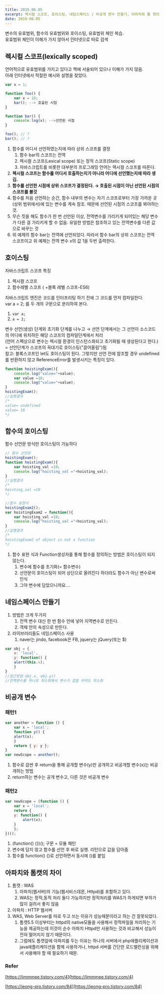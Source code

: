 ```yaml
---
title: 2019.06.05
excerpt: 렉시컬 스코프, 호이스팅, 네임스페이스 / 비공개 변수 만들기, 아파치와 톰 캣의 차이
date: 2019-06-05
---
```


변수의 유효범위, 함수의 유효범위와 호이스팅, 유효범위 체인 복습.  
유효범위 체인이 이해가 가지 않아서 인터넷으로 따로 검색

## 렉시컬 스코프(lexically scoped)

언어적으로 유효범위를 가지고 있다고 책에 서술되어 있으나 이해가 가지 않음.  
아래 인터넷에서 적절한 예시와 설명을 찾았다.

```javascript
var x = 1;

function foo() {
    var x = 10;
    bar(); --> 호출된 시점
}

function bar() {
    console.log(x); -->선언된 시점
}

foo(); // ?
bar(); // ?
```

1. 함수를 어디서 선언하였는지에 따라 상위 스코프를 결정
    1. 함수 bar의 스코프는 전역
    2. 렉시컬 스코프(Lexical scope) 또는 정적 스코프(Static scope)
    3. 자바스크립트를 비롯한 대부분의 프로그래밍 언어는 렉시컬 스코프를 따른다.
2. **렉시컬 스코프는 함수를 어디서 호출하는지가 아니라 어디에 선언했는지에 따라 생김.**
3. **함수를 선언한 시점에 상위 스코프가 결정된다. → 호출된 시점이 아닌 선언된 시점의 스코프를 볼것**
4. 함수를 처음 선언하는 순간, 함수 내부의 변수는 자기 스코프로부터 가장 가까운 곳(상위 범위에서)에 있는 변수를 계속 참조. 때문에 선언된 시점의 스코프를 봐야하는 것.
5. 무슨 짓을 해도 함수가 한 번 선언된 이상, 전역변수를 가리키게 되어있는 해당 변수가 다른 걸 가리키게 할 수 없음. 유일한 방법은 참조하고 있는 전역변수를 다른 값으로 바꾸는 것 
6. 위 예제의 함수 bar는 전역에 선언되었다. 따라서 함수 bar의 상위 스코프는 전역 스코프이고 위 예제는 전역 변수 x의 값 1을 두번 출력한다.

## 호이스팅

자바스크립트 스코프 특징

1. 렉시컬 스코프
2. 함수레벨 스코프 ( +블록 레벨 스코프-ES6)

자바스크립트 엔진은 코드를 인터프리팅 하기 전에 그 코드를 먼저 컴파일한다.  
var a = 2; 를 두 개의 구문으로 분리하여 본다.

1. `var a;`
2. `a = 2;`

변수 선언(생성) 단계와 초기화 단계를 나누고 → 선언 단계에서는 그 선언이 소스코드의 어디에 위치하든 해당 스코프의 컴파일단계에서 처리  
(언어 스펙상으로 변수는 렉시컬 환경이 인스턴스화되고 초기화될 때 생성된다고 한다.)  
= 선언단계가 스코프의 꼭대기로 호이스팅("끌어올림")됨  
참고: 블록스코프인 let도 호이스팅이 된다. 그렇지만 선언 전에 참조할 경우 undefined를 반환하지 않고 ReferenceError를 발생시키는 특징이 있다.

```javascript
function hoistingExam(){  
    console.log("value="+value);
    var value =10;
    console.log("value="+value);
}
hoistingExam();
//실행결과
/*
value= undefined  
value= 10  
*/
```

## 함수의 호이스팅

함수 선언문 방식만 호이스팅이 가능하다

```javascript
// 함수 선언문
hoistingExam();  
function hoistingExam(){  
    var hoisting_val =10;
    console.log("hoisting_val ="+hoisting_val);
}
//실행결과
/*
hoisting_val =10  
*/

//함수 표현식
hoistingExam2();  
var hoistingExam2 = function(){  
    var hoisting_val =10;
    console.log("hoisting_val ="+hoisting_val);
}
//실행결과
/*
hoistingExam2 of object is not a function  
*/
```

1. 함수 표현 식과 Function생성자를 통해 함수를 정의하는 방법은 호이스팅이 되지 않는다.
    1. 변수에 함수를 초기화(= 함수변수)
    2. 선언문이 호이스팅이 되어 상단으로 올려진다 하더라도 함수가 아닌 변수로써 인식
    3. 그야 변수에 담았으니까요....

## 네임스페이스 만들기

1. 방법은 크게 두가지
    1. 전역 변수 대신 한 번 함수 안에 넣어 지역변수로 만든다.
    2. 객체 안의 속성으로 만든다.
2. 라이브러리들도 네임스페이스 사용
    1. naver는 jindo, facebook은 FB, jquery는 jQuery(또는 $)

```javascript
var obj = {
    x: 'local',
    y: function() {
    alert(this.x);
    }
}
//접근방법 obj.x, obj.y()
//전역변수를 하나로 최소화해서 변수가 겹칠 우려도 최소화
```

## 비공개 변수

### 패턴1

```javascript
var another = function () {
    var x = 'local';
    function y() {
    alert(x);
    }
    return { y: y };
}
var newScope = another();
```

1. 함수로 감싼 후 return을 통해 공개할 변수(y)만 공개하고 비공개할 변수(x)는 비공개하는 방법
2. return하는 변수는 공개 변수고, 다른 것은 비공개 변수

### 패턴2

```javascript
var newScope = (function () {
    var x = 'local';
    return {
    y: function() {
        alert(x);
    }
    };
})();
```

1. (function() {})(); 구문 = 모듈 패턴
2. 변수에 담지 않고 함수를 선언 후 바로 실행. 리턴으로 값을 담아줌
3. 함수를 function() {}로 선언하면서 동시에 ()를 붙임

## 아파치와 톰캣의 차이

1. 톰캣 : WAS
    1. 아파치(웹서버)의 기능(웹서비스데몬, Httpd)를 포함하고 있다.
    2. WAS는 정적,동적 처리 둘다 가능하지만 정적처리를 WAS가 하게되면 부하가 많이 걸려서 좋지 않음
2. 아파치 : HTTP 웹서버
3. WAS, Web Server를 따로 두고 쓰는 이유가 성능때문이라고 하는 건 잘못되었다.
    1. 톰캣5.5 이상부터는 httpd의 native모듈을 사용해서 정적파일을 처리하는 기능을 제공하는데 
    이것이 순수 아파치 Httpd만 사용하는 것과 비교해서 성능이 전혀 떨어지지 않기 때문이다.
    2. 그럼에도 톰캣앞에 아파치를 두는 이유는 하나의 서버에서 php애플리케이션과 java애플리케이션을 함께 사용하거나, httpd 서버를 간단한 로드밸런싱을 위해서 사용해야 할 때 필요하기 때문.

### Refer

[https://limmmee.tistory.com/4](https://limmmee.tistory.com/4)

[https://jeong-pro.tistory.com/84](https://jeong-pro.tistory.com/84)